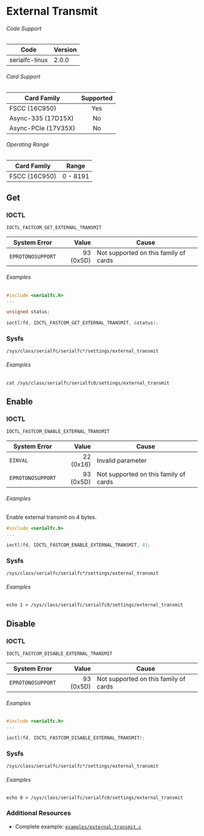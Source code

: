 # External Transmit

###### Code Support
| Code | Version |
| ---- | ------- |
| serialfc-linux | 2.0.0 |

###### Card Support
| Card Family | Supported |
| ----------- |:-----:|
| FSCC (16C950) | Yes |
| Async-335 (17D15X) | No |
| Async-PCIe (17V35X) | No |

###### Operating Range
| Card Family | Range |
| ----------- | ----- |
| FSCC (16C950) | 0 - 8191 |


## Get
### IOCTL
```c
IOCTL_FASTCOM_GET_EXTERNAL_TRANSMIT
```

| System Error | Value | Cause |
| ------------ | -----:| ----- |
| `EPROTONOSUPPORT` | 93 (0x5D) | Not supported on this family of cards |

###### Examples
```c
#include <serialfc.h>
...

unsigned status;

ioctl(fd, IOCTL_FASTCOM_GET_EXTERNAL_TRANSMIT, &status);
```

### Sysfs
```
/sys/class/serialfc/serialfc*/settings/external_transmit
```

###### Examples
```
cat /sys/class/serialfc/serialfc0/settings/external_transmit
```


## Enable
### IOCTL
```c
IOCTL_FASTCOM_ENABLE_EXTERNAL_TRANSMIT
```

| System Error | Value | Cause |
| ------------ | -----:| ----- |
| `EINVAL` | 22 (0x16) | Invalid parameter |
| `EPROTONOSUPPORT` | 93 (0x5D) | Not supported on this family of cards |

###### Examples
Enable external transmit on 4 bytes.
```c
#include <serialfc.h>
...

ioctl(fd, IOCTL_FASTCOM_ENABLE_EXTERNAL_TRANSMIT, 4);
```

### Sysfs
```
/sys/class/serialfc/serialfc*/settings/external_transmit
```

###### Examples
```
echo 1 > /sys/class/serialfc/serialfc0/settings/external_transmit
```


## Disable
### IOCTL
```c
IOCTL_FASTCOM_DISABLE_EXTERNAL_TRANSMIT
```

| System Error | Value | Cause |
| ------------ | -----:| ----- |
| `EPROTONOSUPPORT` | 93 (0x5D) | Not supported on this family of cards |

###### Examples
```c
#include <serialfc.h>
...

ioctl(fd, IOCTL_FASTCOM_DISABLE_EXTERNAL_TRANSMIT);
```

### Sysfs
```
/sys/class/serialfc/serialfc*/settings/external_transmit
```

###### Examples
```
echo 0 > /sys/class/serialfc/serialfc0/settings/external_transmit
```


### Additional Resources
- Complete example: [`examples/external-transmit.c`](../examples/external-transmit.c)
